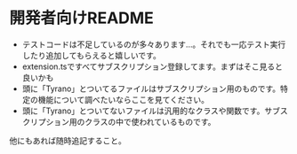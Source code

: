 # 開発者向けREADME

- テストコードは不足しているのが多々あります…。それでも一応テスト実行したり追加してもらえると嬉しいです。
- extension.tsですべてサブスクリプション登録してます。まずはそこ見ると良いかも
- 頭に「Tyrano」とついてるファイルはサブスクリプション用のものです。特定の機能について調べたいならここを見てください。
- 頭に「Tyrano」とついてないファイルは汎用的なクラスや関数です。サブスクリプション用のクラスの中で使われているものです。

他にもあれば随時追記すること。

